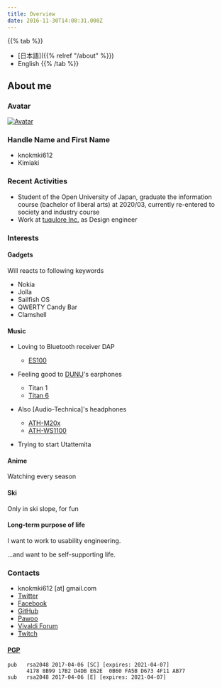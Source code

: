```yaml
---
title: Overview
date: 2016-11-30T14:08:31.000Z
---
```

{{% tab %}}

* \[日本語]({{% relref "/about" %}})
* English {{% /tab %}}

## About me

### Avatar

[![Avatar](https://secure.gravatar.com/avatar/6b2fd17bf8572ea5d60c0916db36627c)](https://ja.gravatar.com/knokmki612)

### Handle Name and First Name

* knokmki612
* Kimiaki

### Recent Activities

* Student of the Open University of Japan, graduate the information course (bachelor of liberal arts) at 2020/03, currently re-entered to society and industry course
* Work at [tuqulore Inc.](https://tuqulore.com) as Design engineer

### Interests

#### Gadgets

Will reacts to following keywords

* Nokia
* Jolla
* Sailfish OS
* QWERTY Candy Bar
* Clamshell

#### Music

* Loving to Bluetooth receiver DAP

  * [ES100](https://earstudio.store/products/es100)
* Feeling good to [DUNU](https://www.dunu-topsound.com/)'s earphones

  * Titan 1
  * [Titan 6](https://www.dunu-topsound.com/titan-6)
* Also \[Audio-Technica]'s headphones

  * [ATH-M20x](https://www.audio-technica.co.jp/product/ATH-M20x)
  * [ATH-WS1100](https://www.audio-technica.co.jp/product/ATH-WS1100)
* Trying to start Utattemita

#### Anime

Watching every season

#### Ski

Only in ski slope, for fun

#### Long-term purpose of life

I want to work to usability engineering.

...and want to be self-supporting life.

### Contacts

* knokmki612 \[at] gmail.com
* [Twitter](https://twitter.com/knokmki612)
* [Facebook](https://www.facebook.com/kimiaki.kuno)
* [GitHub](https://github.com/knokmki612)
* [Pawoo](https://pawoo.net/@knokmki612)
* [Vivaldi Forum](https://forum.vivaldi.net/user/knokmki612)
* [Twitch](https://www.twitch.tv/knokmki612)

#### [PGP](/knokmki612.asc)

```
pub   rsa2048 2017-04-06 [SC] [expires: 2021-04-07]
      4178 8B99 17B2 D4DB E62E  0B60 FA5B D673 4F11 AB77
sub   rsa2048 2017-04-06 [E] [expires: 2021-04-07]
```

<!--stackedit_data:
eyJoaXN0b3J5IjpbLTc2Mzc0MDgwNywxMzY1NzQwNDYyLC0xMD
IzMDY5OTc3XX0=
-->
